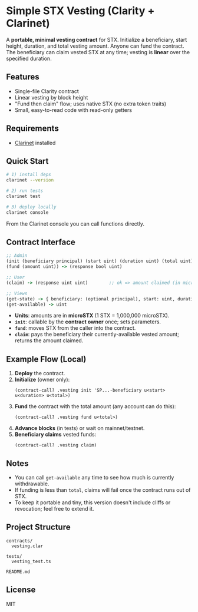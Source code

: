 # Simple STX Vesting (Clarity + Clarinet)

A **portable, minimal vesting contract** for STX. Initialize a beneficiary, start height, duration, and total vesting amount. Anyone can fund the contract. The beneficiary can claim vested STX at any time; vesting is **linear** over the specified duration.

## Features
- Single-file Clarity contract
- Linear vesting by block height
- "Fund then claim" flow; uses native STX (no extra token traits)
- Small, easy-to-read code with read-only getters

## Requirements
- [Clarinet](https://github.com/hirosystems/clarinet) installed

## Quick Start

```bash
# 1) install deps
clarinet --version

# 2) run tests
clarinet test

# 3) deploy locally
clarinet console
```

From the Clarinet console you can call functions directly.

## Contract Interface

```clojure
;; Admin
(init (beneficiary principal) (start uint) (duration uint) (total uint)) -> (response bool uint)
(fund (amount uint)) -> (response bool uint)

;; User
(claim) -> (response uint uint)        ;; ok => amount claimed (in microSTX)

;; Views
(get-state) -> { beneficiary: (optional principal), start: uint, duration: uint, total: uint, claimed: uint, initialized: bool }
(get-available) -> uint
```

- **Units**: amounts are in **microSTX** (1 STX = 1,000,000 microSTX).
- **`init`**: callable by the **contract owner** once; sets parameters.
- **`fund`**: moves STX from the caller into the contract.
- **`claim`**: pays the beneficiary their currently-available vested amount; returns the amount claimed.

## Example Flow (Local)

1. **Deploy** the contract.
2. **Initialize** (owner only):
   ```
   (contract-call? .vesting init 'SP...-beneficiary u<start> u<duration> u<total>)
   ```
3. **Fund** the contract with the total amount (any account can do this):
   ```
   (contract-call? .vesting fund u<total>)
   ```
4. **Advance blocks** (in tests) or wait on mainnet/testnet.
5. **Beneficiary claims** vested funds:
   ```
   (contract-call? .vesting claim)
   ```

## Notes
- You can call `get-available` any time to see how much is currently withdrawable.
- If funding is less than `total`, claims will fail once the contract runs out of STX.
- To keep it portable and tiny, this version doesn't include cliffs or revocation; feel free to extend it.

## Project Structure
```
contracts/
  vesting.clar

tests/
  vesting_test.ts

README.md
```

## License
MIT
